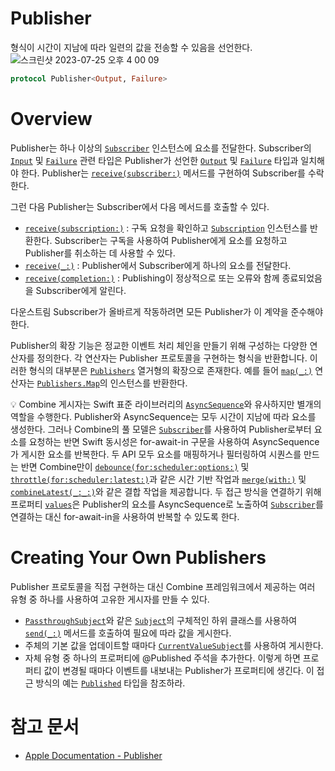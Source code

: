 # ****Publisher****

형식이 시간이 지남에 따라 일련의 값을 전송할 수 있음을 선언한다.
![스크린샷 2023-07-25 오후 4 00 09](https://github.com/jsa0224/somdokki-study/assets/94514250/9b39cddb-6718-4786-9e93-e8ba18dec4dc)

```swift
protocol Publisher<Output, Failure>
```

# Overview

Publisher는 하나 이상의 [`Subscriber`](https://developer.apple.com/documentation/combine/subscriber) 인스턴스에 요소를 전달한다.
Subscriber의 [`Input`](https://developer.apple.com/documentation/combine/subscriber/input) 및 [`Failure`](https://developer.apple.com/documentation/combine/subscriber/failure) 관련 타입은 Publisher가 선언한 [`Output`](https://developer.apple.com/documentation/combine/publisher/output) 및 [`Failure`](https://developer.apple.com/documentation/combine/subscriber/failure) 타입과 일치해야 한다.
Publisher는 [`receive(subscriber:)`](https://developer.apple.com/documentation/combine/publisher/receive(subscriber:)) 메서드를 구현하여 Subscriber를 수락한다. 

그런 다음 Publisher는 Subscriber에서 다음 메서드를 호출할 수 있다.

- [`receive(subscription:)`](https://developer.apple.com/documentation/combine/subscriber/receive(subscription:)) : 구독 요청을 확인하고 [`Subscription`](https://developer.apple.com/documentation/combine/subscription) 인스턴스를 반환한다. Subscriber는 구독을 사용하여 Publisher에게 요소를 요청하고 Publisher를 취소하는 데 사용할 수 있다.
- [`receive(_:)`](https://developer.apple.com/documentation/combine/subscriber/receive(_:)) : Publisher에서 Subscriber에게 하나의 요소를 전달한다.
- [`receive(completion:)`](https://developer.apple.com/documentation/combine/subscriber/receive(completion:)) : Publishing이 정상적으로 또는 오류와 함께 종료되었음을 Subscriber에게 알린다.

다운스트림 Subscriber가 올바르게 작동하려면 모든 Publisher가 이 계약을 준수해야 한다. 

Publisher의 확장 기능은 정교한 이벤트 처리 체인을 만들기 위해 구성하는 다양한 연산자를 정의한다. 각 연산자는 Publisher 프로토콜을 구현하는 형식을 반환합니다. 이러한 형식의 대부분은 [`Publishers`](https://developer.apple.com/documentation/combine/publishers) 열거형의 확장으로 존재한다. 예를 들어 [`map(_:)`](https://developer.apple.com/documentation/combine/publisher/map(_:)-99evh) 연산자는 [`Publishers.Map`](https://developer.apple.com/documentation/combine/publishers/map)의 인스턴스를 반환한다. 

💡 Combine 게시자는 Swift 표준 라이브러리의 [`AsyncSequence`](https://developer.apple.com/documentation/Swift/AsyncSequence)와 유사하지만 별개의 역할을 수행한다. Publisher와 AsyncSequence는 모두 시간이 지남에 따라 요소를 생성한다. 그러나 Combine의 풀 모델은 [`Subscriber`](https://developer.apple.com/documentation/combine/subscriber)를 사용하여 Publisher로부터 요소를 요청하는 반면 Swift 동시성은 for-await-in 구문을 사용하여 AsyncSequence가 게시한 요소를 반복한다. 두 API 모두 요소를 매핑하거나 필터링하여 시퀀스를 만드는 반면 Combine만이 [`debounce(for:scheduler:options:)`](https://developer.apple.com/documentation/combine/publisher/debounce(for:scheduler:options:)) 및 [`throttle(for:scheduler:latest:)`](https://developer.apple.com/documentation/combine/publisher/throttle(for:scheduler:latest:))과 같은 시간 기반 작업과 [`merge(with:)`](https://developer.apple.com/documentation/combine/publisher/merge(with:)-7fk3a) 및 [`combineLatest(_:_:)`](https://developer.apple.com/documentation/combine/publisher/combinelatest(_:_:)-1n30g)와 같은 결합 작업을 제공합니다.
  두 접근 방식을 연결하기 위해 프로퍼티 [`values`](https://developer.apple.com/documentation/combine/publisher/values-1dm9r)은 Publisher의 요소를 AsyncSequence로 노출하여 [`Subscriber`](https://developer.apple.com/documentation/combine/subscriber)를 연결하는 대신 for-await-in을 사용하여 반복할 수 있도록 한다.

# ****Creating Your Own Publishers****

Publisher 프로토콜을 직접 구현하는 대신 Combine 프레임워크에서 제공하는 여러 유형 중 하나를 사용하여 고유한 게시자를 만들 수 있다.

- [`PassthroughSubject`](https://developer.apple.com/documentation/combine/passthroughsubject)와 같은 [`Subject`](https://developer.apple.com/documentation/combine/subject)의 구체적인 하위 클래스를 사용하여 [`send(_:)`](https://developer.apple.com/documentation/combine/subject/send(_:)) 메서드를 호출하여 필요에 따라 값을 게시한다.
- 주체의 기본 값을 업데이트할 때마다 [`CurrentValueSubject`](https://developer.apple.com/documentation/combine/currentvaluesubject)를 사용하여 게시한다.
- 자체 유형 중 하나의 프로퍼티에 @Published 주석을 추가한다. 이렇게 하면 프로퍼티 값이 변경될 때마다 이벤트를 내보내는 Publisher가 프로퍼티에 생긴다. 이 접근 방식의 예는 [`Published`](https://developer.apple.com/documentation/combine/published) 타입을 참조하라.

# 참고 문서
- [Apple Documentation - Publisher](https://developer.apple.com/documentation/combine/publisher)

